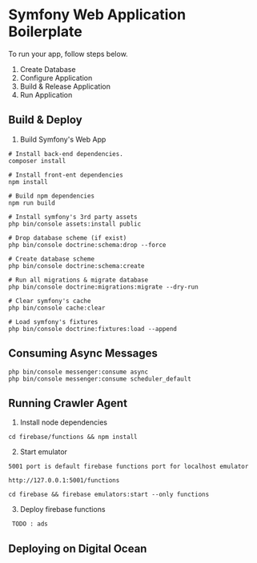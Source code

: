 # Symfony Web Application Boilerplate

To run your app, follow steps below.

1. Create Database
2. Configure Application
3. Build & Release Application
4. Run Application

## Build & Deploy

1. Build Symfony's Web App

~~~
# Install back-end dependencies.
composer install

# Install front-ent dependencies
npm install

# Build npm dependencies
npm run build

# Install symfony's 3rd party assets
php bin/console assets:install public

# Drop database scheme (if exist)
php bin/console doctrine:schema:drop --force

# Create database scheme
php bin/console doctrine:schema:create

# Run all migrations & migrate database
php bin/console doctrine:migrations:migrate --dry-run

# Clear symfony's cache
php bin/console cache:clear

# Load symfony's fixtures
php bin/console doctrine:fixtures:load --append

~~~

## Consuming Async Messages

~~~
php bin/console messenger:consume async
php bin/console messenger:consume scheduler_default
~~~

## Running Crawler Agent

1. Install node dependencies

~~~
cd firebase/functions && npm install
~~~

2. Start emulator

~~~
5001 port is default firebase functions port for localhost emulator

http://127.0.0.1:5001/functions

cd firebase && firebase emulators:start --only functions
~~~

3. Deploy firebase functions

~~~
 TODO : ads
~~~

## Deploying on Digital Ocean
